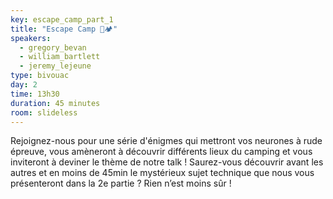 ```yaml
---
key: escape_camp_part_1
title: "Escape Camp 🏃🏕️"
speakers:
  - gregory_bevan
  - william_bartlett
  - jeremy_lejeune
type: bivouac
day: 2
time: 13h30
duration: 45 minutes
room: slideless
---
```


Rejoignez-nous pour une série d'énigmes qui mettront vos neurones à rude épreuve, vous amèneront à découvrir différents lieux du camping et vous inviteront à deviner le thème de notre talk ! Saurez-vous découvrir avant les autres et en moins de 45min le mystérieux sujet technique que nous vous présenteront dans la 2e partie ? Rien n’est moins sûr !